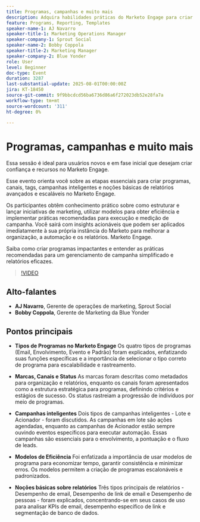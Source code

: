 ```yaml
---
title: Programas, campanhas e muito mais
description: Adquira habilidades práticas do Marketo Engage para criar programas escaláveis, simplificar o gerenciamento de campanhas e aplicar as práticas recomendadas de relatórios - perfeitas para usuários novos e em estágio inicial.
feature: Programs, Reporting, Templates
speaker-name-1: AJ Navarro
speaker-title-1: Marketing Operations Manager
speaker-company-1: Sprout Social
speaker-name-2: Bobby Coppola
speaker-title-2: Marketing Manager
speaker-company-2: Blue Yonder
role: User
level: Beginner
doc-type: Event
duration: 3287
last-substantial-update: 2025-08-01T00:00:00Z
jira: KT-18450
source-git-commit: 9f9bbcdcd56ba6736d86a6f272023db52e28fa7a
workflow-type: tm+mt
source-wordcount: '311'
ht-degree: 0%

---
```



# Programas, campanhas e muito mais

Essa sessão é ideal para usuários novos e em fase inicial que desejam criar confiança e recursos no Marketo Engage.

Esse evento orienta você sobre as etapas essenciais para criar programas, canais, tags, campanhas inteligentes e noções básicas de relatórios avançados e escaláveis no Marketo Engage.

Os participantes obtêm conhecimento prático sobre como estruturar e lançar iniciativas de marketing, utilizar modelos para obter eficiência e implementar práticas recomendadas para execução e medição de campanha. Você sairá com insights acionáveis que podem ser aplicados imediatamente à sua própria instância do Marketo para melhorar a organização, a automação e os relatórios. Marketo Engage.

Saiba como criar programas impactantes e entender as práticas recomendadas para um gerenciamento de campanha simplificado e relatórios eficazes.

>[!VIDEO](https://video.tv.adobe.com/v/3464499/?learn=on&enablevpops)

## Alto-falantes

* **AJ Navarro**, Gerente de operações de marketing, Sprout Social
* **Bobby Coppola**, Gerente de Marketing da Blue Yonder

## Pontos principais

* **Tipos de Programas no Marketo Engage** Os quatro tipos de programas (Email, Envolvimento, Evento e Padrão) foram explicados, enfatizando suas funções específicas e a importância de selecionar o tipo correto de programa para escalabilidade e rastreamento.

* **Marcas, Canais e Status** As marcas foram descritas como metadados para organização e relatórios, enquanto os canais foram apresentados como a estrutura estratégica para programas, definindo critérios e estágios de sucesso. Os status rastreiam a progressão de indivíduos por meio de programas.

* **Campanhas inteligentes** Dois tipos de campanhas inteligentes - Lote e Acionador - foram discutidos. As campanhas em lote são ações agendadas, enquanto as campanhas de Acionador estão sempre ouvindo eventos específicos para executar automação. Essas campanhas são essenciais para o envolvimento, a pontuação e o fluxo de leads.

* **Modelos de Eficiência** Foi enfatizada a importância de usar modelos de programa para economizar tempo, garantir consistência e minimizar erros. Os modelos permitem a criação de programas escalonáveis e padronizados.

* **Noções básicas sobre relatórios** Três tipos principais de relatórios - Desempenho de email, Desempenho de link de email e Desempenho de pessoas - foram explicados, concentrando-se em seus casos de uso para analisar KPIs de email, desempenho específico de link e segmentação de banco de dados.

